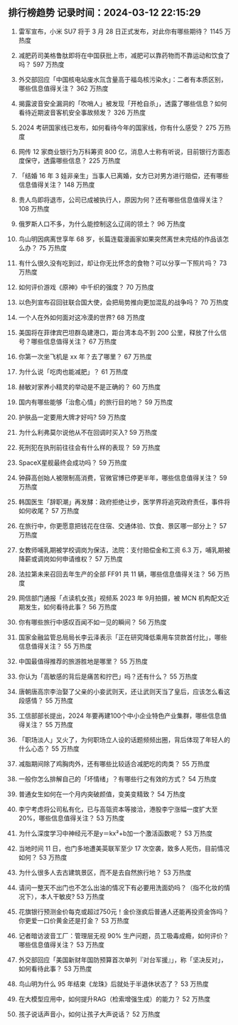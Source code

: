 
## 排行榜趋势 记录时间：2024-03-12 22:15:29
  
  1. 雷军宣布，小米 SU7 将于 3 月 28 日正式发布，对此你有哪些期待？ 1145 万热度
    
  2. 减肥药司美格鲁肽即将在中国获批上市，减肥可以靠药物而不靠运动和饮食了吗？ 597 万热度
    
  3. 外交部回应「中国核电站废水氚含量高于福岛核污染水」：二者有本质区别，哪些信息值得关注？ 362 万热度
    
  4. 揭露波音安全漏洞的「吹哨人」被发现「开枪自杀」，透露了哪些信息？如何看待近期波音客机安全事故频发？ 326 万热度
    
  5. 2024 考研国家线已发布，如何看待今年的国家线，你有什么感受？ 275 万热度
    
  6. 网传 12 家商业银行为万科筹资 800 亿，消息人士称有听说，目前银行方面态度保守，透露哪些信息？ 225 万热度
    
  7. 「结婚 16 年 3 娃非亲生」当事人已离婚，女方已对男方进行赔偿，还有哪些信息值得关注？ 148 万热度
    
  8. 贵人鸟即将退市，公司已成被执行人，原因为何？还有哪些信息值得关注？ 108 万热度
    
  9. 俄罗斯人口不多，为什么能控制这么辽阔的领土？ 96 万热度
    
  10. 鸟山明因病离世享年 68 岁，长篇连载漫画家如果突然离世未完结的作品该怎么办？ 75 万热度
    
  11. 有什么很久没有吃到过，却让你无比怀念的食物？可以分享一下照片吗？ 73 万热度
    
  12. 如何评价游戏《原神》中千织的强度？ 70 万热度
    
  13. 以色列宣布召回驻联合国大使，会把局势推向更加混乱的战争吗？ 70 万热度
    
  14. 一个人在外如何面对这冷漠的世界? 68 万热度
    
  15. 美国将在菲律宾巴坦群岛建港口，距台湾本岛不到 200 公里，释放了什么信号？哪些信息值得关注？ 67 万热度
    
  16. 你第一次坐飞机是 xx 年？去了哪里？ 67 万热度
    
  17. 为什么说「吃肉也能减肥」？ 61 万热度
    
  18. 赫敏对家养小精灵的举动是不是正确的？ 60 万热度
    
  19. 国内有哪些能够「治愈心情」的旅行目的地？ 59 万热度
    
  20. 护肤品一定要用大牌才好吗? 59 万热度
    
  21. 为什么利弗莫尔说他从不在回调时买入? 59 万热度
    
  22. 死刑犯在执刑前往往会有什么样的表现？ 59 万热度
    
  23. SpaceX星舰最终会成功吗？ 59 万热度
    
  24. 钟薛高创始人被限制高消费，官微官博已停更半年，哪些信息值得关注？ 59 万热度
    
  25. 韩国医生「辞职潮」再发酵：政府拒绝让步，医学界将追究政府责任，事件将如何收尾？ 57 万热度
    
  26. 在旅行中，你更愿意把钱花在住宿、交通体验、饮食、景区哪一部分上？ 57 万热度
    
  27. 女教师哺乳期被学校调岗为保洁，法院：支付赔偿金和工资 6.3 万，哺乳期被降薪或调岗如何申请维权？ 57 万热度
    
  28. 法拉第未来召回去年生产的全部 FF91 共 11 辆，哪些信息值得关注？ 56 万热度
    
  29. 网信部门通报「点读机女孩」视频系 2023 年 9月拍摄，被 MCN 机构配文近期发生，如何看待此事？ 56 万热度
    
  30. 你有哪些旅行中感叹百闻不如一见的瞬间？ 56 万热度
    
  31. 国家金融监管总局局长李云泽表示「正在研究降低乘用车贷款首付比」，哪些信息值得关注？ 55 万热度
    
  32. 中国最值得推荐的旅游胜地是哪里？ 55 万热度
    
  33. 你认为「高敏感的背后是痛苦和拧巴」吗？还有什么？ 55 万热度
    
  34. 唐朝唐高宗李治娶了父亲的小妾武则天，还让武则天当了皇后，应该怎么看这段感情？ 55 万热度
    
  35. 工信部部长提出，2024 年要再建100个中小企业特色产业集群，哪些信息值得关注？ 55 万热度
    
  36. 「职场淡人」又火了，为何职场立人设的话题频频出圈，背后体现了年轻人的什么心态？ 55 万热度
    
  37. 减脂期间除了鸡胸肉外，还有哪些比较适合减肥吃的肉类？ 55 万热度
    
  38. 一般你怎么排解自己的「坏情绪」？有哪些行之有效的方式？ 54 万热度
    
  39. 普通女生如何在一个月内突破颜值，变美变精致？ 54 万热度
    
  40. 李宁考虑将公司私有化，已与高瓴资本等接洽，港股李宁涨幅一度扩大至 20%，哪些信息值得关注？ 53 万热度
    
  41. 为什么深度学习中神经元不是y＝kx²+b加一个激活函数呢？ 53 万热度
    
  42. 当地时间 11 日，也门多地遭美英联军至少 17 次空袭，致多人死伤，目前情况如何？ 53 万热度
    
  43. 为什么很多人去古建筑景区，而不是去自然旅行地？ 53 万热度
    
  44. 请问一整天不出门也不怎么出油的情况下有必要用洗面奶吗？（指不化妆的情况下），本人干敏皮? 53 万热度
    
  45. 花旗银行预测金价每克或超过750元！金价涨疯后普通人还能再投资金饰吗？你更爱一口价黄金还是打金？ 53 万热度
    
  46. 记者暗访波音工厂：管理层无视 90% 生产问题，员工吸毒成瘾，如何评价？哪些信息值得关注？ 53 万热度
    
  47. 外交部回应「美国新财年国防预算首次单列『对台军援』」，称「坚决反对」，如何看待此事？ 53 万热度
    
  48. 鸟山明为什么 95 年结束《龙珠》后就处于半退休状态了？ 53 万热度
    
  49. 在大模型应用中，如何提升RAG（检索增强生成）的能力？ 52 万热度
    
  50. 孩子说话声音小，如何让孩子大声说话？ 52 万热度
    